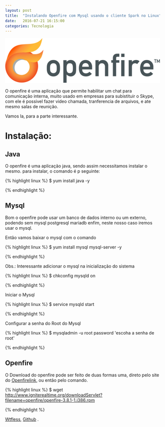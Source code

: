 ```yaml
---
layout: post
title:  "Instalando Openfire com Mysql usando o cliente Spark no Linux"
date:   2016-07-21 16:15:00
categories: Tecnologia
---
```


![openfire logo](/assets/images/logo-openfire.png "logo da openfire")

O openfire é uma aplicação que permite habilitar um chat para comunicação interna, muito usado em empresas para subistituir o Skype, com ele é possivel fazer video chamada, tranferencia de arquivos, e ate mesmo salas de reunição. 

Vamos la, para a parte interessante. 

# Instalação:

## Java

O openfire é uma aplicação java, sendo assim necessitamos instalar o mesmo. para instalar, o comando é p seguinte:

{% highlight linux %} $ yum install java -y

{% endhighlight %}

## Mysql

Bom o openfire pode usar um banco de dados interno ou um externo, podendo sem mysql postgresql mariadb enfim,
neste nosso caso iremos usar o mysql.

Então vamos baixar o mysql com o comando 

{% highlight linux %} $ yum install mysql mysql-server -y

{% endhighlight %}

Obs.: Interessante adicionar o mysql na inicialização do sistema

{% highlight linux %} $ chkconfig mysqld on

{% endhighlight %}

Iniciar o Mysql 

{% highlight linux %} $ service mysqld start

{% endhighlight %}

Configurar a senha do Root do Mysql

{% highlight linux %} $ mysqladmin -u root password 'escoha a senha de root'

{% endhighlight %}

## Openfire

O Download do openfire pode ser feito de duas formas uma, direto pelo site do [Openfirelink],
ou então pelo comando. 

{% highlight linux %} $ wget http://www.igniterealtime.org/downloadServlet?filename=openfire/openfire-3.8.1-1.i386.rpm

{% endhighlight %}




   [Wtfless], [Github] .

[Openfirelink]: http://www.igniterealtime.org/index.jsp/
[Wtfless]: http://wtfless.github.io/
[Github]: https://github.com/


